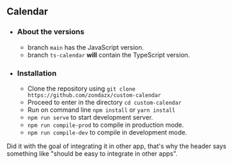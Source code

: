 ## Calendar 

- ### About the versions
   - branch `main` has the JavaScript version.
   - branch `ts-calendar` **will** contain the TypeScript version.

- ### Installation
   - Clone the repository using `git clone https://github.com/zondazx/custom-calendar`
   - Proceed to enter in the directory `cd custom-calendar`
   - Run on command line `npm install` or `yarn install`
   - `npm run serve` to start development server.
   - `npm run compile-prod` to compile in production mode.
   - `npm run compile-dev` to compile in development mode.  
   
   
Did it with the goal of integrating it in other app, that's why the header says something like "should be easy to 
integrate in other apps".